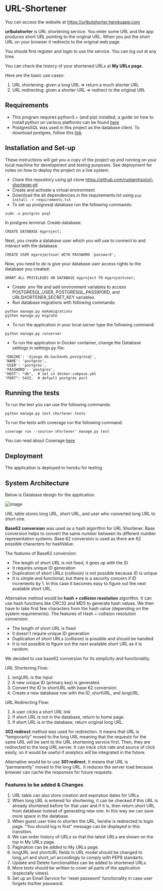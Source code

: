 # URL-Shortener

You can access the website at https://urlbutshorter.herokuapp.com

**urlbutshorter** is URL shortening service. You enter some URL and the app produces short URL pointing to the original URL. When you put the short URL on your browser it redirects to the original web page. 

You should first register and login to use the service. You can log out at any time.

You can check the history of your shortened URLs at **My URLs page**. 

Here are the basic use cases:
  1) URL shortening: given a long URL => return a much shorter URL
  2) URL redirecting: given a shorter URL => redirect to the original URL

## Requirements
* This program requires python3.+ (and pip) installed, a guide on how to install python on various platforms can be found [here](https://www.python.org/)
* PostgresSQL was used in this project as the database client. To download postgres, follow this [link](https://www.postgresql.org/download/)

## Installation and Set-up

These instructions will get you a copy of the project up and running on your local machine for development and testing purposes. See deployment for notes on how to deploy the project on a live system.

* Clone this repository using git clone https://github.com/rustamhsv/url-shortener.git
* Create and activate a virtual environment
* Download the all dependencies in the requirements.txt using ```pip install -r requirements.txt```
* To set up postgresql database run the following commands:
```
sudo -u postgres psql
```
In postgres terminal:
Create database:
```
CREATE DATABASE myproject;
```

Next, you create a database user which you will use to connect to and interact with the database.
```
CREATE USER myprojectuser WITH PASSWORD 'password';
```
Now, you need to do is give your database user access rights to the database you created:
```
GRANT ALL PRIVILEGES ON DATABASE myproject TO myprojectuser;
```

* Create .env file and add environment variables to access POSTGRESQL_USER, POSTGRESQL_PASSWORD, and URLSHORTENER_SECRET_KEY variables.
* Run database migrations with following commands:
```
python manage.py makemigrations
python manage.py migrate
```
* To run the application in your local server type the following command:
```
python manage.py runserver
```

* To run the application in Docker container, change the Database settings in settings.py file:
```
'ENGINE': 'django.db.backends.postgresql',
'NAME': 'postgres',
'USER': 'postgres',
'PASSWORD': 'postgres',
"HOST": "db",  # set in docker-compose.yml
"PORT": 5432,  # default postgres port  
```

## Running the tests
To run the test you can use the following commands:
```
python manage.py test shortener.tests
```

To run the tests with coverage run the following command:
```
coverage run --source='shortener' manage.py test
```
You can read about Coverage [here](https://coverage.readthedocs.io/en/6.4.1/)

## Deployment
The application is deployed to heroku for testing.


## System Architecture

Below is Database design for the application.

![image](https://user-images.githubusercontent.com/75800756/173936182-f8a7642a-c99e-40be-8ac0-ff8497560d94.png)

URL table stores long URL, short URL, and user who converted long URL to short one. 

**Base62 conversion** was used as a hash algorithm for URL Shortener. Base conversion
helps to convert the same number between its different number representation systems. Base
62 conversion is used as there are 62 possible characters for hashValue.


The features of Base62 conversion:
* The length of short URL is not fixed, it goes up with the ID
* It requires unique ID generation
* Duplication of short URLs (collision) is not possible because ID is unique
* It is simple and functional, but there is a security concern if ID increments by 1. In this case it becomes easy to figure out the next available short URL.

Alternative method would be **hash + collision resolution** algorithm. It can use hash functions like CRC32 and MD5 to generate hash values. We then have to take first few characters from the hash value (depending on the system requirements).
The features of Hash + collision resolution conversion:
* The length of short URL is fixed
* It doesn't require unique ID generation
* Duplication of short URLs (collision) is possible and should be handled
* It is not possible to figure out the next available short URL as it is random.

We decided to use base62 conversion for its simplicity and functionality.

URL Shortening Flow:
  1) longURL is the input
  2) A new unique ID (primary key) is generated.
  3) Convert the ID to shortURL with base 62 conversion.
  4) Create a new database row with the ID, shortURL, and longURL.

URL Redirecting Flow:
  1) A user clicks a short URL link
  2) If short URL is not in the database, return to home page.
  3) If short URL is in the database, return original long URL.

**302 redirect** method was used for redirection. It means that URL is “temporarily” moved to the long URL meaning that the requests for the same URL will be sent to the URL shortening
service first. Then, they are redirected to the long URL server. It can track click rate and source of click easily, so it would be useful if analytics will be integrated in the future.

Alternative would be to use **301 redirect**. It means that URL is “permanently” moved to the long URL. It reduces the server load because browser can cache the responses for future requests.


### Features to be added & Changes
  1) URL table can also store creation and expiration dates for URLs.
  2) When long URL is entered for shortening, it can be checked if this URL is already shortened before for that user and if it is, then return short URL from database instead of generating new one. In this way we can save more space in the database.
  3) When guest user tries to shorten the URL, he/she is redirected to login page. "You should log in first" message can be displayed in this transition.
  4) We can order history of URLs so that the latest URLs are shown on the top in My URLs page.
  5) Pagination can be added to My URLs page.
  6) longURL and shortURL fields in URL model should be changed to long_url and short_url accordingly to comply with PEP8 standarts.
  7) Update and Delete functionalities can be added to shortened URLs.
  8) More tests should be written to cover all parts of the application (especially views).
  9) Set up an Email Service for 'reset password' functionality in case user forgets his/her password.


